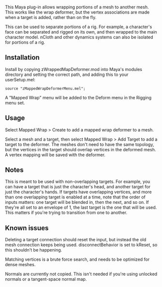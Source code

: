 This Maya plug-in allows wrapping portions of a mesh to another mesh.  This
works like the wrap deformer, but the vertex associations are made when a
target is added, rather than on the fly.

This can be used to separate portions of a rig.  For example, a character's
face can be separated and rigged on its own, and then wrapped to the main
character model.  nCloth and other dynamics systems can also be isolated
for portions of a rig.

Installation
------------

Install by copying zWrappedMapDeformer.mod into Maya's modules
directory and setting the correct path, and adding this to your userSetup.mel:

```
source "zMappedWrapDeformerMenu.mel";
```

A "Mapped Wrap" menu will be added to the Deform menu in the Rigging menu set.

Usage
-----

Select Mapped Wrap > Create to add a mapped wrap deformer to a mesh.

Select a mesh and a target, then select Mapped Wrap > Add Target to add a
target to the deformer.  The meshes don't need to have the same topology,
but the vertices in the target should overlap vertices in the deformed mesh.
A vertex mapping will be saved with the deformer.



Notes
-----

This is meant to be used with non-overlapping targets.  For example, you
can have a target that is just the character's head, and another target
for just the character's hands.  If targets have overlapping vertices,
and more than one overlapping target is enabled at a time, note that the
order of inputs matters: one target will be blended in, then the next, and
so on.  If they're all set to an envelope of 1, the last target is the one
that will be used.  This matters if you're trying to transition from one
to another.

Known issues
------------

Deleting a target connection should reset the input, but instead the old
mesh connection keeps being used.  disconnectBehavior is set to kReset, so
this shouldn't be happening.

Matching vertices is a brute force search, and needs to be optimized for
dense meshes.

Normals are currently not copied.  This isn't needed if you're using unlocked
normals or a tangent-space normal map.


